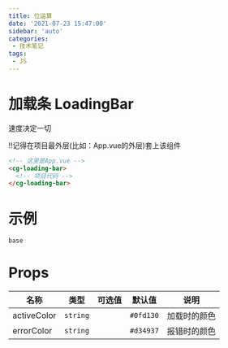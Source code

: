 ```yaml
---
title: 位运算
date: '2021-07-23 15:47:00'
sidebar: 'auto'
categories:
 - 技术笔记
tags:
 - JS
---
```

# 加载条 LoadingBar

速度决定一切

<cg-alert type="warning">!!记得在项目最外层(比如：App.vue的外层)套上该组件</cg-alert>

```html
<!-- 这里是App.vue -->
<cg-loading-bar>
  <!-- 项目代码 -->
</cg-loading-bar>
```


# 示例
```demo
base
```

# Props

| 名称 | 类型 | 可选值 | 默认值 | 说明 |
| --- | --- | --- | --- | --- |
| activeColor | `string` |  | `#0fd130` | 加载时的颜色 |
| errorColor | `string` |  | `#d34937` | 报错时的颜色 |